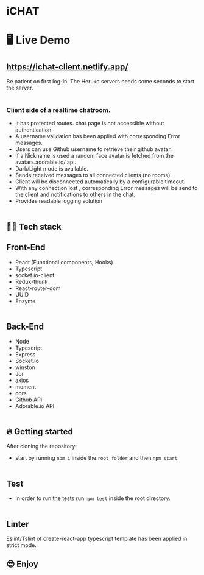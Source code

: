 # iCHAT

# 🖥 Live Demo

## https://ichat-client.netlify.app/

Be patient on first log-in. The Heruko servers needs some seconds to start the server.
<br/><br/>

### Client side of a realtime chatroom.

- It has protected routes. chat page is not accessible without authentication.
- A username validation has been applied with corresponding Error messages.
- Users can use Github username to retrieve their github avatar.
- If a Nickname is used a random face avatar is fetched from the avatars.adorable.io/ api.
- Dark/Light mode is available.
- Sends received messages to all connected clients (no rooms).
- Client will be disconnected automatically by a configurable timeout.
- With any connection lost , corresponding Error messages will be send to the client and notifications to others in the chat.
- Provides readable logging solution
  <br/><br/>

## 👨‍💻 Tech stack

## Front-End

- React (Functional components, Hooks)
- Typescript
- socket.io-client
- Redux-thunk
- React-router-dom
- UUID
- Enzyme
  <br/><br/>

## Back-End

- Node
- Typescript
- Express
- Socket.io
- winston
- Joi
- axios
- moment
- cors
- Github API
- Adorable.io API
  <br/><br/>

## 🔥 Getting started

After cloning the repository:

- start by running `npm i` inside the `root folder` and then `npm start`.
  <br/><br/>

## Test

- In order to run the tests run `npm test` inside the root directory.
  <br/><br/>

## Linter

Eslint/Tslint of create-react-app typescript template has been applied in strict mode.

## 😎 Enjoy
